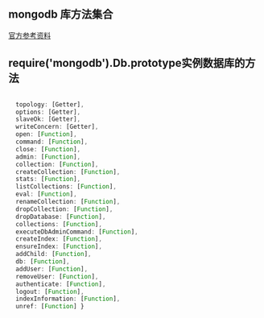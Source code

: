## mongodb 库方法集合

[官方参考资料](https://mongodb.github.io/node-mongodb-native/contents.html)

## require('mongodb').Db.prototype实例数据库的方法

```js

  topology: [Getter],
  options: [Getter],
  slaveOk: [Getter],
  writeConcern: [Getter],
  open: [Function],
  command: [Function],
  close: [Function],
  admin: [Function],
  collection: [Function],
  createCollection: [Function],
  stats: [Function],
  listCollections: [Function],
  eval: [Function],
  renameCollection: [Function],
  dropCollection: [Function],
  dropDatabase: [Function],
  collections: [Function],
  executeDbAdminCommand: [Function],
  createIndex: [Function],
  ensureIndex: [Function],
  addChild: [Function],
  db: [Function],
  addUser: [Function],
  removeUser: [Function],
  authenticate: [Function],
  logout: [Function],
  indexInformation: [Function],
  unref: [Function] }

```


